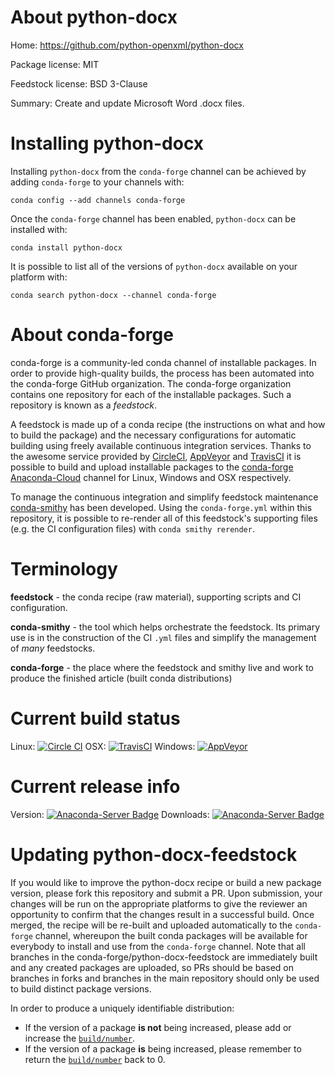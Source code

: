 About python-docx
=================

Home: https://github.com/python-openxml/python-docx

Package license: MIT

Feedstock license: BSD 3-Clause

Summary: Create and update Microsoft Word .docx files.



Installing python-docx
======================

Installing `python-docx` from the `conda-forge` channel can be achieved by adding `conda-forge` to your channels with:

```
conda config --add channels conda-forge
```

Once the `conda-forge` channel has been enabled, `python-docx` can be installed with:

```
conda install python-docx
```

It is possible to list all of the versions of `python-docx` available on your platform with:

```
conda search python-docx --channel conda-forge
```



About conda-forge
=================

conda-forge is a community-led conda channel of installable packages.
In order to provide high-quality builds, the process has been automated into the
conda-forge GitHub organization. The conda-forge organization contains one repository
for each of the installable packages. Such a repository is known as a *feedstock*.

A feedstock is made up of a conda recipe (the instructions on what and how to build
the package) and the necessary configurations for automatic building using freely
available continuous integration services. Thanks to the awesome service provided by
[CircleCI](https://circleci.com/), [AppVeyor](http://www.appveyor.com/)
and [TravisCI](https://travis-ci.org/) it is possible to build and upload installable
packages to the [conda-forge](https://anaconda.org/conda-forge)
[Anaconda-Cloud](http://docs.anaconda.org/) channel for Linux, Windows and OSX respectively.

To manage the continuous integration and simplify feedstock maintenance
[conda-smithy](http://github.com/conda-forge/conda-smithy) has been developed.
Using the ``conda-forge.yml`` within this repository, it is possible to re-render all of
this feedstock's supporting files (e.g. the CI configuration files) with ``conda smithy rerender``.


Terminology
===========

**feedstock** - the conda recipe (raw material), supporting scripts and CI configuration.

**conda-smithy** - the tool which helps orchestrate the feedstock.
                   Its primary use is in the construction of the CI ``.yml`` files
                   and simplify the management of *many* feedstocks.

**conda-forge** - the place where the feedstock and smithy live and work to
                  produce the finished article (built conda distributions)

Current build status
====================

Linux: [![Circle CI](https://circleci.com/gh/conda-forge/python-docx-feedstock.svg?style=shield)](https://circleci.com/gh/conda-forge/python-docx-feedstock)
OSX: [![TravisCI](https://travis-ci.org/conda-forge/python-docx-feedstock.svg?branch=master)](https://travis-ci.org/conda-forge/python-docx-feedstock)
Windows: [![AppVeyor](https://ci.appveyor.com/api/projects/status/github/conda-forge/python-docx-feedstock?svg=True)](https://ci.appveyor.com/project/conda-forge/python-docx-feedstock/branch/master)

Current release info
====================
Version: [![Anaconda-Server Badge](https://anaconda.org/conda-forge/python-docx/badges/version.svg)](https://anaconda.org/conda-forge/python-docx)
Downloads: [![Anaconda-Server Badge](https://anaconda.org/conda-forge/python-docx/badges/downloads.svg)](https://anaconda.org/conda-forge/python-docx)


Updating python-docx-feedstock
==============================

If you would like to improve the python-docx recipe or build a new
package version, please fork this repository and submit a PR. Upon submission,
your changes will be run on the appropriate platforms to give the reviewer an
opportunity to confirm that the changes result in a successful build. Once
merged, the recipe will be re-built and uploaded automatically to the
`conda-forge` channel, whereupon the built conda packages will be available for
everybody to install and use from the `conda-forge` channel.
Note that all branches in the conda-forge/python-docx-feedstock are
immediately built and any created packages are uploaded, so PRs should be based
on branches in forks and branches in the main repository should only be used to
build distinct package versions.

In order to produce a uniquely identifiable distribution:
 * If the version of a package **is not** being increased, please add or increase
   the [``build/number``](http://conda.pydata.org/docs/building/meta-yaml.html#build-number-and-string).
 * If the version of a package **is** being increased, please remember to return
   the [``build/number``](http://conda.pydata.org/docs/building/meta-yaml.html#build-number-and-string)
   back to 0.
